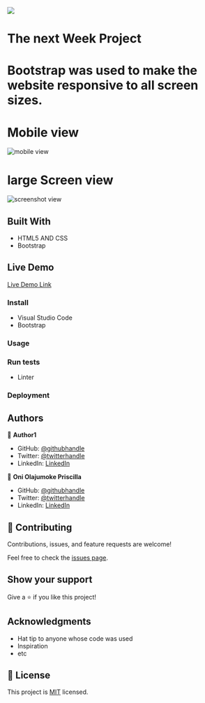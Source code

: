 ![](https://img.shields.io/badge/Microverse-blueviolet)

# The next Week Project

# Bootstrap was used to make the website responsive to all screen sizes.

# Mobile view
![mobile view](https://user-images.githubusercontent.com/69638013/105737883-bab18180-5f36-11eb-8a67-9a00858e7382.png)

# large Screen view
![screenshot view](https://user-images.githubusercontent.com/69638013/105737888-bbe2ae80-5f36-11eb-9d72-4b5a4ef47427.png)

## Built With

- HTML5 AND CSS
- Bootstrap

## Live Demo

[Live Demo Link]()




### Install
- Visual Studio Code
- Bootstrap

### Usage

### Run tests
- Linter

### Deployment



## Authors

👤 **Author1**

- GitHub: [@githubhandle](https://github.com/githubhandle)
- Twitter: [@twitterhandle](https://twitter.com/twitterhandle)
- LinkedIn: [LinkedIn](https://linkedin.com/linkedinhandle)

👤 **Oni Olajumoke Priscilla**

- GitHub: [@githubhandle](https://github.com/prolajumokeoni)
- Twitter: [@twitterhandle](https://twitter.com/prolajumokeoni)
- LinkedIn: [LinkedIn](https://www.linkedin.com/in/olajumoke-priscilla-oni-44a48b162/)

## 🤝 Contributing

Contributions, issues, and feature requests are welcome!

Feel free to check the [issues page](https://github.com/tta2yta/thenextweek/issues).

## Show your support

Give a ⭐️ if you like this project!

## Acknowledgments

- Hat tip to anyone whose code was used
- Inspiration
- etc

## 📝 License

This project is [MIT](https://github.com/tta2yta/thenextweek/blob/main/LICENSE) licensed.
